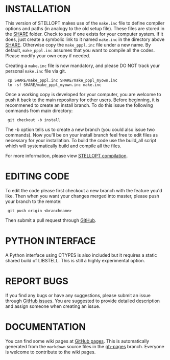 # INSTALLATION
This version of STELLOPT makes use of the `make.inc` file to define
compiler options and paths (in analogy to the old setup file).  These
files are stored in the [SHARE](SHARE) folder.  Check to see if one exists
for your computer system.  If it does, just create a symbolic link to
it named `make.inc` in the directory above [SHARE](SHARE).  Otherwise copy 
the `make_pppl.inc` file under a new name. By default, `make_pppl.inc`
assumes that you want to compile all the codes. Please modify your own
copy if needed.

Creating a `make.inc` file is now mandatory, and please DO NOT track 
your personal `make.inc` file via git.

     cp SHARE/make_pppl.inc SHARE/make_pppl_myown.inc
     ln -sf SHARE/make_pppl_myown.inc make.inc

Once a working copy is developed for your computer, you are welcome 
to push it back to the main repository for other users.
Before beginning, it is recommened to create an install branch. To do 
this issue the following commands from main directory:

     git checkout -b install

The -b option tells us to create a new branch (you could also issue
two commands).  Now you'll be on your install branch feel free to
edit files as necessary for your installation.  To build the code 
use the build_all script which will systematically build and compile 
all the files.

For more information, please view [STELLOPT compilation](https://princetonuniversity.github.io/STELLOPT/STELLOPT%20Compilation).


# EDITING CODE
To edit the code please first checkout a new branch with the feature
you'd like.  Then when you want your changes merged into master,
please push your branch to the remote:

     git push origin <branchname>

Then submit a pull request through 
[GitHub](https://github.com/PrincetonUniversity/STELLOPT/pulls).


# PYTHON INTERFACE
A Python interface using CTYPES is also included but it requires a
static shared build of LIBSTELL.  This is still a highly experimental
option.


# REPORT BUGS
If you find any bugs or have any suggestions, please submit an issue 
through [GitHub issues](https://github.com/PrincetonUniversity/STELLOPT/issues).
You are suggested to provide detailed description and assign someone 
when creating an issue.


# DOCUMENTATION
You can find some wiki pages at 
[GitHub pages](https://princetonuniversity.github.io/STELLOPT/).
This is automatically generated from the `markdown` source files 
in the [gh-pages](https://github.com/PrincetonUniversity/STELLOPT/tree/gh-pages) branch. 
Everyone is welcome to contribute to the wiki pages.
